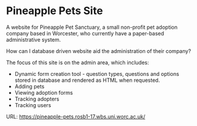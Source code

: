# Pineapple Pets Site
 A website for Pineapple Pet Sanctuary, a small non-profit pet adoption company based in Worcester, who currently have a paper-based administrative system. 
 
How can I database driven website aid the administration of their company?
 
The focus of this site is on the admin area, which includes:
- Dynamic form creation tool - question types, questions and options stored in database and rendered as HTML when requested.
- Adding pets
- Viewing adoption forms
- Tracking adopters
- Tracking users
 
 URL: https://pineapple-pets.rosb1-17.wbs.uni.worc.ac.uk/

